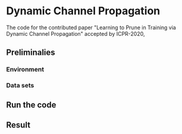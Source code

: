 # Dynamic Channel Propagation
The code for the contributed paper "Learning to Prune in Training via Dynamic Channel Propagation" accepted by ICPR-2020,
## Preliminalies
### Environment

### Data sets

## Run the code

## Result
